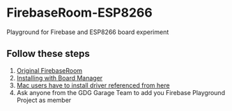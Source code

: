 # FirebaseRoom-ESP8266
Playground for Firebase and ESP8266 board experiment

## Follow these steps
  1. [Original FirebaseRoom](https://github.com/googlesamples/firebase-arduino/tree/master/examples/FirebaseRoom_ESP8266)
  2. [Installing with Board Manager](https://github.com/esp8266/Arduino#installing-with-boards-manager)
  3. [Mac users have to install driver referenced from here](https://github.com/googlesamples/firebase-arduino/issues/171)
  4. Ask anyone from the GDG Garage Team to add you Firebase Playground Project as member
